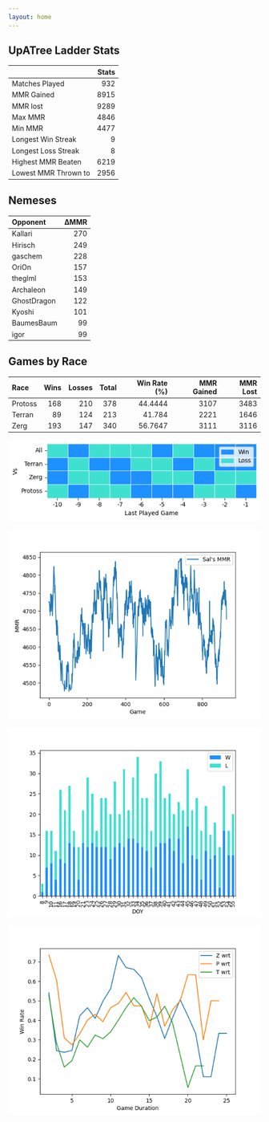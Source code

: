 ```yaml
---
layout: home
---
```


## UpATree Ladder Stats

|                      |   Stats |
|:---------------------|--------:|
| Matches Played       |     932 |
| MMR Gained           |    8915 |
| MMR lost             |    9289 |
| Max MMR              |    4846 |
| Min MMR              |    4477 |
| Longest Win Streak   |       9 |
| Longest Loss Streak  |       8 |
| Highest MMR Beaten   |    6219 |
| Lowest MMR Thrown to |    2956 |

## Nemeses

| Opponent    |   ΔMMR |
|:------------|-------:|
| Kallari     |    270 |
| Hirisch     |    249 |
| gaschem     |    228 |
| OriOn       |    157 |
| theglml     |    153 |
| Archaleon   |    149 |
| GhostDragon |    122 |
| Kyoshi      |    101 |
| BaumesBaum  |     99 |
| igor        |     99 |

## Games by Race

| Race    |   Wins |   Losses |   Total |   Win Rate (%) |   MMR Gained |   MMR Lost |
|:--------|-------:|---------:|--------:|---------------:|-------------:|-----------:|
| Protoss |    168 |      210 |     378 |        44.4444 |         3107 |       3483 |
| Terran  |     89 |      124 |     213 |        41.784  |         2221 |       1646 |
| Zerg    |    193 |      147 |     340 |        56.7647 |         3111 |       3116 |

![Games by Race](./assets/gm_hist.png)

![Sal's MMR](./assets/MMR.png)

![Daily Stats](./assets/daily.png)

![Win Rate vs Time](./assets/r_wrt.png)

